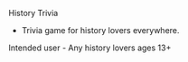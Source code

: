 History Trivia

- Trivia game for history lovers everywhere.

Intended user - Any history lovers ages 13+
